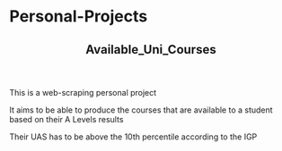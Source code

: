 # Personal-Projects
<article>
  <header>
    <h1>Available_Uni_Courses</h1>
  </header>
  <p>This is a web-scraping personal project</p>
  <p>It aims to be able to produce the courses that are available to a student based on their A Levels results</p>
  <p>Their UAS has to be above the 10th percentile according to the IGP</p>
</article>